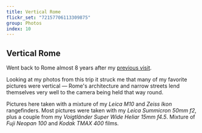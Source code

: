 ```yaml
---
title: Vertical Rome
flickr_set: "72157706113309875"
group: Photos
index: 10
---
```


## Vertical Rome

Went back to Rome almost 8 years after my [previous visit](/rome/).

Looking at my photos from this trip it struck me that many of my favorite pictures were vertical — Rome's architecture and narrow streets lend themselves very well to the camera being held that way round.

Pictures here taken with a mixture of my _Leica M10_ and _Zeiss Ikon_ rangefinders. Most pictures were taken with my _Leica Summicron 50mm f2_, plus a couple from my _Voigtländer Super Wide Heliar 15mm f4.5_. Mixture of _Fuji Neopan 100_ and _Kodak TMAX 400_ films.
